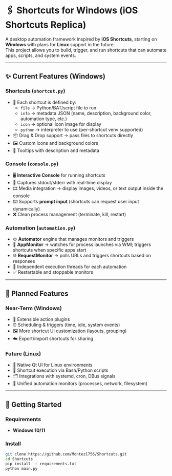 # 🖇️ Shortcuts for Windows (iOS Shortcuts Replica)

A desktop automation framework inspired by **iOS Shortcuts**, starting on **Windows** with plans for **Linux** support in the future.  
This project allows you to build, trigger, and run shortcuts that can automate apps, scripts, and system events.

---

## ✨ Current Features (Windows)

### Shortcuts (`shortcut.py`)
- 🎯 Each shortcut is defined by:
  - `file` → Python/BAT/script file to run  
  - `info` → metadata JSON (name, description, background color, automation type, etc.)  
  - `icon` → optional icon image for display  
  - `python` → interpreter to use (per-shortcut venv supported)  
- 📦 Drag & Drop support → pass files to shortcuts directly  
- 🖼️ Custom icons and background colors  
- 📝 Tooltips with description and metadata  

### Console (`console.py`)
- 🖥️ **Interactive Console** for running shortcuts  
- 🔎 Captures stdout/stderr with real-time display  
- 🎞️ Media integration → display images, videos, or text output inside the console  
- ⌨️ Supports **prompt input** (shortcuts can request user input dynamically)  
- ❌ Clean process management (terminate, kill, restart)  

### Automation (`automation.py`)
- ⚙️ **Automator** engine that manages monitors and triggers  
- 👀 **AppMonitor** → watches for process launches via WMI; triggers shortcuts when specific apps start  
- 🌐 **RequestMonitor** → polls URLs and triggers shortcuts based on responses  
- 🔄 Independent execution threads for each automation  
- ✅ Restartable and stoppable monitors  

---

## 📌 Planned Features

### Near-Term (Windows)
- 🔌 Extensible action plugins  
- ⏰ Scheduling & triggers (time, idle, system events)  
- 🖼️ More shortcut UI customization (layouts, grouping)  
- ☁️ Export/import shortcuts for sharing  

### Future (Linux)
- 🐧 Native Qt UI for Linux environments  
- 🔧 Shortcut execution via Bash/Python scripts  
- 🗂️ Integrations with systemd, cron, DBus signals  
- 🔌 Unified automation monitors (processes, network, filesystem)  

---

## 🚀 Getting Started

### Requirements
- **Windows 10/11**

### Install
```bash
git clone https://github.com/Montez1756/Shortcuts.git
cd Shortcuts
pip install -r requirements.txt
python main.py
